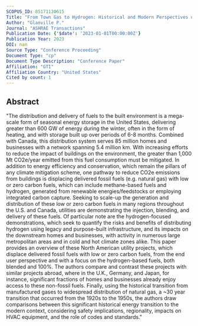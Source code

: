 ```yaml
---
SCOPUS_ID: 85171130615
Title: "From Town Gas to Hydrogen: Historical and Modern Perspectives on Transitions between Delivered Fuels in the Built Environment"
Author: "Glanville P."
Journal: "ASHRAE Transactions"
Publication Date: {'$date': '2023-01-01T00:00:00Z'}
Publication Year: 2023
DOI: nan
Source Type: "Conference Proceeding"
Document Type: "cp"
Document Type Description: "Conference Paper"
Affiliation: "GTI"
Affiliation Country: "United States"
Cited by count: 1
---
```


## Abstract
"The distribution and delivery of fuels to the built environment is a mega-scale form of seasonal energy storage in the United States, delivering greater than 600 GW of energy during the winter, often in the form of heating, and with storage built up over periods of 6-8 months. Combined with Canada, this distribution system serves 85 million homes and businesses with a network spanning 5.4 million km. With increasing efforts to reduce the impact of buildings on the environment, the greater than 1,000 Mt CO2e/year emitted from this fuel consumption must be mitigated. In addition to energy efficiency and conservation, which remain the pillars of any climate mitigation scheme, one pathway to reduce CO2e emissions from buildings is displacing delivered fossil fuels (e.g. natural gas) with low or zero carbon fuels, which can include methane-based fuels and hydrogen, generated from renewable energies/feedstocks or employing integrated carbon capture. Seeking to scale-up the generation and distribution of these low or zero carbon fuels in many regions throughout the U.S. and Canada, utilities are demonstrating the injection, blending, and delivery of these fuels. Of particular note are the hydrogen-focused demonstrations, which seek to quantify the risks and benefits of distributing hydrogen using legacy and purpose-built infrastructure, and its impacts on the downstream homes and businesses, with activity in numerous large metropolitan areas and in cold and hot climate zones alike. This paper provides an overview of these North American utility projects, which displace delivered fossil fuels with low or zero carbon fuels, from the end user perspective and with a focus on the hydrogen-based fuels, both blended and 100%. The authors compare and contrast these projects with similar projects abroad, where in the U.K., Germany, and Japan, for instance, significant fractions of homes and businesses already enjoy access to these non-fossil fuels. Finally, using the historical transition from manufactured gases to widespread distribution of natural gas, a ~30 year transition that occurred from the 1920s to the 1950s, the authors draw comparisons between this significant historical energy transition to the modern context, considering safety implications, regionality, impacts on HVAC equipment, and the role of codes and standards."
